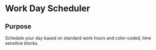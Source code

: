 # Work Day Scheduler

## Purpose
Schedule your day based on standard work hours and color-coded, time sensitive blocks.
